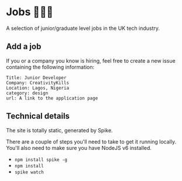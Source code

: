 # Jobs 🤘🤖🚀

A selection of junior/graduate level jobs in the UK tech industry.

## Add a job

If you or a company you know is hiring, feel free to create a new issue containing the following information:

```
Title: Junior Developer
Company: CreativityKills
Location: Lagos, Nigeria
category: design
url: A link to the application page
```

## Technical details
The site is totally static, generated by Spike.

There are a couple of steps you'll need to take to get it running locally. You'll also need to make sure you have NodeJS v6 installed.

- `npm install spike -g`
- `npm install`
- `spike watch`
